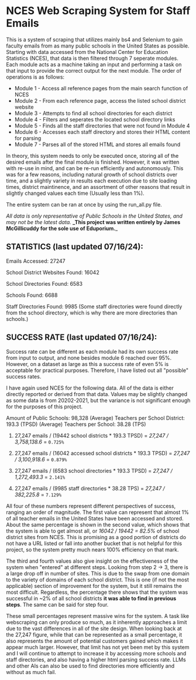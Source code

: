 # NCES Web Scraping System for Staff Emails

This is a system of scraping that utilizes mainly bs4 and Selenium to gain faculty emails from as many public schools
in the United States as possible. Starting with data accessed from the National Center for Education Statistics (NCES),
that data is then filtered through 7 seperate modules. Each module acts as a machine taking an input and performing a task
on that input to provide the correct output for the next module. The order of operations is as follows:

- Module 1 - Access all reference pages from the main search function of NCES
- Module 2 - From each reference page, access the listed school district website
- Module 3 - Attempts to find all school directories for each district
- Module 4 - Filters and seperates the located school directory links
- Module 5 - Finds all the staff directories that were not found in Module 4
- Module 6 - Accesses each staff directory and stores their HTML content for parsing
- Module 7 - Parses all of the stored HTML and stores all emails found

In theory, this system needs to only be executed once, storing all of the desired emails after the final module is finished.
However, it was written with re-use in mind, and can be re-run efficiently and autonomously. This was for a few reasons, including
natural growth of school districts over time, and a slightly variety in results each execution due to site loading times,
district maintinence, and an assortment of other reasons that result in slightly changed values each time (Usually less than 1%).

The entire system can be ran at once by using the run_all.py file.

_All data is only representative of Public Schools in the United States, and may not be the latest data._
**_This project was written entirely by James McGillicuddy for the sole use of Eduporium.**_



## STATISTICS (last updated 07/16/24):

Emails Accessed: 27247

School District Websites Found: 16042

School Directories Found: 6583

Schools Found: 6688

Staff Directories Found: 9985 (Some staff directories were found directly from the school directory, which is why there are more directories than schools.)



## SUCCESS RATE (last updated 07/16/24):

Success rate can be different as each module had its own success rate from input to output, and none besides module 6 reached over 95%.
However, on a dataset as large as this a success rate of even 5% is acceptable for practical purposes. Therefore, I have listed out all
"possible" success rates.

I have again used NCES for the following data. All of the data is either directly reported or derived from that data. Values may
be slightly changed as some data is from 20202-2021, but the variance is not significant enough for the purposes of this project.

Amount of Public Schools: 98,328
(Average) Teachers per School District: 193.3 (TPSD)
(Average) Teachers per School: 38.28 (TPS)


1. 27,247 emails / (19442 school districts * 193.3 TPSD) = _27,247 / 3,758,138.6_ = `0.725%`

2. 27,247 emails / (16042 accessed school districts * 193.3 TPSD) = _27,247 / 3,100,918.6_ = `0.879%`

3. 27,247 emails / (6583 school directories * 193.3 TPSD) = _27,247 / 1,272,493.3_ = `2.141%`

4. 27,247 emails / (9985 staff directories * 38.28 TPS) = _27,247 / 382,225.8_ = `7.129%`

All four of these numbers represent different perspectives of success, ranging an order of magnitude. The first value can represent that almost 1% of all teacher emails in the United States have been accessed and stored. About the same percentage is shown in the second value, which shows that the system is able to get almost all, or _16042 / 19442 = 82.5%_ of school district sites from NCES. This is promising as a good portion of districts do not have a URL listed or fall into another bucket that is not helpful for this project, so the system pretty much nears 100% efficiency on that mark.

The third and fourth values also give insight on the effectiveness of the system when "entered" at different steps. Looking from step 2 -> 3, there is a large drop off in number of sites. This is due to the swap from one domain to the variety of domains of each school district. This is one (if not the most applicable) section of improvement for the system, but it still remains the most difficult. Regardless, the percentage there shows that the system was successful in ~2% of all school districts **it was able to find in previous steps**. The same can be said for step four.

These small percentages represent massive wins for the system. A task like webscraping can only produce so much, as it
inherently approaches a limit due to the vast differences in all of the site design. When looking back at the 27,247 figure, while that can be represented as a small percentage, it also represents the amount of potential customers gained which makes it appear much larger. However, that limit has not yet been met by this system and I will continue to attempt to increase it by accessing more schools and staff directories, and also having a higher html parsing success rate. LLMs and other AIs can also be used to find directories more efficiently and without as much fail.